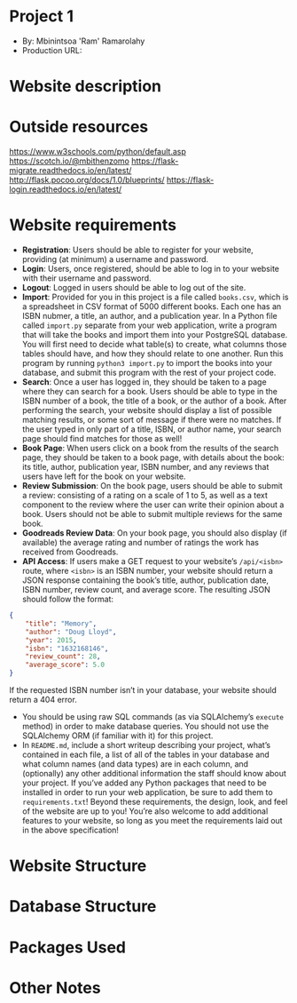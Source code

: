 # Project 1
+ By: Mbinintsoa 'Ram' Ramarolahy
+ Production URL: <url>


# Website description


# Outside resources
https://www.w3schools.com/python/default.asp
https://scotch.io/@mbithenzomo
https://flask-migrate.readthedocs.io/en/latest/
http://flask.pocoo.org/docs/1.0/blueprints/
https://flask-login.readthedocs.io/en/latest/

# Website requirements
+ **Registration**: Users should be able to register for your website, providing (at minimum) a username and password.
+ **Login**: Users, once registered, should be able to log in to your website with their username and password.
+ **Logout**: Logged in users should be able to log out of the site.
+ **Import**: Provided for you in this project is a file called ```books.csv```, which is a spreadsheet in CSV format of 5000 different books. Each one has an ISBN nubmer, a title, an author, and a publication year. In a Python file called ```import.py``` separate from your web application, write a program that will take the books and import them into your PostgreSQL database. You will first need to decide what table(s) to create, what columns those tables should have, and how they should relate to one another. Run this program by running ```python3 import.py``` to import the books into your database, and submit this program with the rest of your project code.
+ **Search**: Once a user has logged in, they should be taken to a page where they can search for a book. Users should be able to type in the ISBN number of a book, the title of a book, or the author of a book. After performing the search, your website should display a list of possible matching results, or some sort of message if there were no matches. If the user typed in only part of a title, ISBN, or author name, your search page should find matches for those as well!
+ **Book Page**: When users click on a book from the results of the search page, they should be taken to a book page, with details about the book: its title, author, publication year, ISBN number, and any reviews that users have left for the book on your website.
+ **Review Submission**: On the book page, users should be able to submit a review: consisting of a rating on a scale of 1 to 5, as well as a text component to the review where the user can write their opinion about a book. Users should not be able to submit multiple reviews for the same book.
+ **Goodreads Review Data**: On your book page, you should also display (if available) the average rating and number of ratings the work has received from Goodreads.
+ **API Access**: If users make a GET request to your website’s ```/api/<isbn>``` route, where ```<isbn>``` is an ISBN number, your website should return a JSON response containing the book’s title, author, publication date, ISBN number, review count, and average score. The resulting JSON should follow the format:
```json
{
    "title": "Memory",
    "author": "Doug Lloyd",
    "year": 2015,
    "isbn": "1632168146",
    "review_count": 28,
    "average_score": 5.0
}
```

If the requested ISBN number isn’t in your database, your website should return a 404 error.

+ You should be using raw SQL commands (as via SQLAlchemy’s ```execute``` method) in order to make database queries. You should not use the SQLAlchemy ORM (if familiar with it) for this project.
+ In ```README.md```, include a short writeup describing your project, what’s contained in each file, a list of all of the tables in your database and what column names (and data types) are in each column, and (optionally) any other additional information the staff should know about your project.
If you’ve added any Python packages that need to be installed in order to run your web application, be sure to add them to ```requirements.txt```!
Beyond these requirements, the design, look, and feel of the website are up to you! You’re also welcome to add additional features to your website, so long as you meet the requirements laid out in the above specification!

# Website Structure


# Database Structure


# Packages Used


# Other Notes
 
